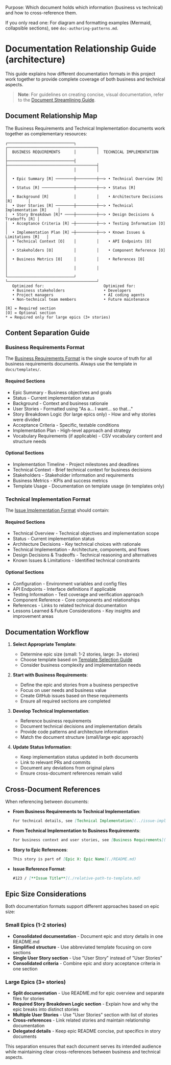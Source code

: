 <!-- Renamed from documentation-relationship-guide.md -->

Purpose: Which document holds which information (business vs technical) and how to cross-reference them.

If you only read one: For diagram and formatting examples (Mermaid, collapsible sections), see `doc-authoring-patterns.md`.

# Documentation Relationship Guide (architecture)

This guide explains how different documentation formats in this project work together to provide complete coverage of both business and technical aspects.

> **Note**: For guidelines on creating concise, visual documentation, refer to the [Document Streamlining Guide](./doc-authoring-patterns.md).

## Document Relationship Map

The Business Requirements and Technical Implementation documents work together as complementary resources:

```
┌─────────────────────────────┐         ┌───────────────────────────────────────┐
│  BUSINESS REQUIREMENTS      │         │  TECHNICAL IMPLEMENTATION             │
├─────────────────────────────┤         ├───────────────────────────────────────┤
│                             │         │                                       │
│  • Epic Summary [R] ────────┼─────────┼──> • Technical Overview [R]           │
│  • Status [R] ──────────────┼─────────┼──> • Status [R]                       │
│  • Background [R]           │         │    • Architecture Decisions [R]       │
│  • User Stories [R] ────────┼─────────┼──> • Technical Implementation [R]     │
│  • Story Breakdown [R]* ────┼─────────┼──> • Design Decisions & Tradeoffs [R] │
│  • Acceptance Criteria [R] ─┼─────────┼──> • Testing Information [O]          │
│  • Implementation Plan [R] ─┼─────────┼──> • Known Issues & Limitations [R]   │
│  • Technical Context [O]    │         │    • API Endpoints [O]                │
│  • Stakeholders [O]         │         │    • Component Reference [O]          │
│  • Business Metrics [O]     │         │    • References [O]                   │
│                             │         │                                       │
└─────────────────────────────┘         └───────────────────────────────────────┘
   Optimized for:                          Optimized for:
   • Business stakeholders                 • Developers
   • Project managers                      • AI coding agents
   • Non-technical team members            • Future maintenance

[R] = Required section
[O] = Optional section
* = Required only for large epics (3+ stories)
```

## Content Separation Guide

### Business Requirements Format

The [Business Requirements Format](./templates/business-requirements-format.md) is the single source of truth for all business requirements documents. Always use the template in `docs/templates/`.

#### Required Sections

- Epic Summary - Business objectives and goals
- Status - Current implementation status
- Background - Context and business rationale
- User Stories - Formatted using "As a... I want... so that..."
- Story Breakdown Logic (for large epics only) - How and why stories were divided
- Acceptance Criteria - Specific, testable conditions
- Implementation Plan - High-level approach and strategy
- Vocabulary Requirements (if applicable) - CSV vocabulary content and structure needs

#### Optional Sections

- Implementation Timeline - Project milestones and deadlines
- Technical Context - Brief technical context for business decisions
- Stakeholders - Stakeholder information and requirements
- Business Metrics - KPIs and success metrics
- Template Usage - Documentation on template usage (in templates only)

### Technical Implementation Format

The [Issue Implementation Format](./issue-implementation/issue-implementation-format.md) should contain:

#### Required Sections

- Technical Overview - Technical objectives and implementation scope
- Status - Current implementation status
- Architecture Decisions - Key technical choices with rationale
- Technical Implementation - Architecture, components, and flows
- Design Decisions & Tradeoffs - Technical reasoning and alternatives
- Known Issues & Limitations - Identified technical constraints

#### Optional Sections

- Configuration - Environment variables and config files
- API Endpoints - Interface definitions if applicable
- Testing Information - Test coverage and verification approach
- Component Reference - Core components and relationships
- References - Links to related technical documentation
- Lessons Learned & Future Considerations - Key insights and improvement areas

## Documentation Workflow

1. **Select Appropriate Template**:

   - Determine epic size (small: 1-2 stories, large: 3+ stories)
   - Choose template based on [Template Selection Guide](./business-requirements/business-requirements-format.md#template-selection-guide)
   - Consider business complexity and implementation needs

2. **Start with Business Requirements**:

   - Define the epic and stories from a business perspective
   - Focus on user needs and business value
   - Create GitHub issues based on these requirements
   - Ensure all required sections are completed

3. **Develop Technical Implementation**:

   - Reference business requirements
   - Document technical decisions and implementation details
   - Provide code patterns and architecture information
   - Match the document structure (small/large epic approach)

4. **Update Status Information**:
   - Keep implementation status updated in both documents
   - Link to relevant PRs and commits
   - Document any deviations from original plans
   - Ensure cross-document references remain valid

## Cross-Document References

When referencing between documents:

- **From Business Requirements to Technical Implementation**:

  ```markdown
  For technical details, see [Technical Implementation](../issue-implementation/epic-1-name/README.md)
  ```

- **From Technical Implementation to Business Requirements**:

  ```markdown
  For business context and user stories, see [Business Requirements](../business-requirements/epic-1-name/README.md)
  ```

- **Story to Epic References**:

  ```markdown
  This story is part of [Epic X: Epic Name](./README.md)
  ```

- **Issue Reference Format**:
  ```markdown
  #123 / [**Issue Title**](./relative-path-to-template.md)
  ```

## Epic Size Considerations

Both documentation formats support different approaches based on epic size:

### Small Epics (1-2 stories)

- **Consolidated documentation** - Document epic and story details in one README.md
- **Simplified structure** - Use abbreviated template focusing on core sections
- **Single User Story section** - Use "User Story" instead of "User Stories"
- **Consolidated criteria** - Combine epic and story acceptance criteria in one section

### Large Epics (3+ stories)

- **Split documentation** - Use README.md for epic overview and separate files for stories
- **Required Story Breakdown Logic section** - Explain how and why the epic breaks into distinct stories
- **Multiple User Stories** - Use "User Stories" section with list of stories
- **Cross-references** - Link related stories and maintain relationship documentation
- **Delegated details** - Keep epic README concise, put specifics in story documents

This separation ensures that each document serves its intended audience while maintaining clear cross-references between business and technical aspects.
